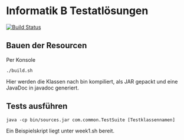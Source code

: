# Informatik B Testatlösungen

[![Build Status](https://travis-ci.org/deichbrise/binf.svg?branch=master)](https://travis-ci.org/deichbrise/binf)

## Bauen der Resourcen

Per Konsole

    ./build.sh

Hier werden die Klassen nach bin kompiliert, als JAR gepackt und eine JavaDoc in javadoc generiert.

## Tests ausführen

    java -cp bin/sources.jar com.common.TestSuite [Testklassennamen]

Ein Beispielskript liegt unter week1.sh bereit.
